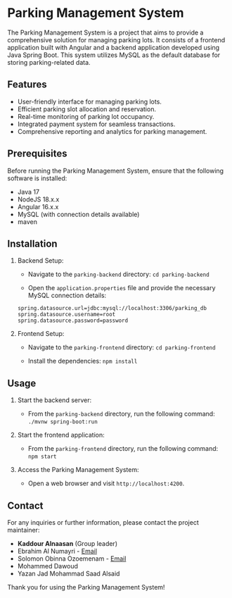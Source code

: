 # Parking Management System

The Parking Management System is a project that aims to provide a comprehensive solution for managing parking lots. It consists of a frontend application built with Angular and a backend application developed using Java Spring Boot. This system utilizes MySQL as the default database for storing parking-related data.

## Features

- User-friendly interface for managing parking lots.
- Efficient parking slot allocation and reservation.
- Real-time monitoring of parking lot occupancy.
- Integrated payment system for seamless transactions.
- Comprehensive reporting and analytics for parking management.

## Prerequisites

Before running the Parking Management System, ensure that the following software is installed:

- Java 17
- NodeJS 18.x.x
- Angular 16.x.x
- MySQL (with connection details available)
- maven

## Installation

1.  Backend Setup:

    - Navigate to the `parking-backend` directory:
      `cd parking-backend`

    - Open the `application.properties` file and provide the necessary MySQL connection details:

    ```
    spring.datasource.url=jdbc:mysql://localhost:3306/parking_db
    spring.datasource.username=root
    spring.datasource.password=password
    ```

1.  Frontend Setup:

    - Navigate to the `parking-frontend` directory:
      `cd parking-frontend`

    - Install the dependencies:
      `npm install`

## Usage

1.  Start the backend server:

    - From the `parking-backend` directory, run the following command:
      `./mvnw spring-boot:run`

1.  Start the frontend application:

    - From the `parking-frontend` directory, run the following command:
      `npm start`

1.  Access the Parking Management System:

    - Open a web browser and visit `http://localhost:4200`.

## Contact

For any inquiries or further information, please contact the project maintainer:

- **Kaddour Alnaasan** (Group leader)
- Ebrahim Al Numayri - [Email](mailto:ebrahim.al-numayri@best.fra-uas.de)
- Solomon Obinna Ozoemenam - [Email](mailto:solomon.ozoemenam@stud.fra-uas.de)
- Mohammed Dawoud
- Yazan Jad Mohammad Saad Alsaid

Thank you for using the Parking Management System!
